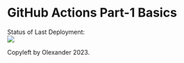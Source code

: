 # GitHub Actions Part-1 Basics


Status of Last Deployment:<br>
<img src="https:git remote add origin https://github.com/alexpiliavskiy/github-actions-part-1-basics.git/workflows/My-GitHubActions-Basics/badge.svg?branch=master"><br>


Copyleft by Olexander 2023.
